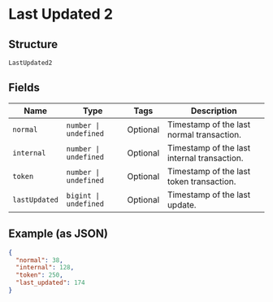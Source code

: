 
# Last Updated 2

## Structure

`LastUpdated2`

## Fields

| Name | Type | Tags | Description |
|  --- | --- | --- | --- |
| `normal` | `number \| undefined` | Optional | Timestamp of the last normal transaction. |
| `internal` | `number \| undefined` | Optional | Timestamp of the last internal transaction. |
| `token` | `number \| undefined` | Optional | Timestamp of the last token transaction. |
| `lastUpdated` | `bigint \| undefined` | Optional | Timestamp of the last update. |

## Example (as JSON)

```json
{
  "normal": 38,
  "internal": 128,
  "token": 250,
  "last_updated": 174
}
```

